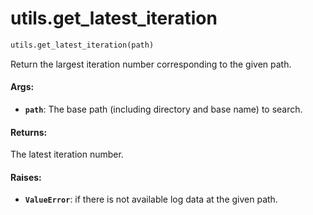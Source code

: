<div itemscope itemtype="http://developers.google.com/ReferenceObject">
<meta itemprop="name" content="utils.get_latest_iteration" />
<meta itemprop="path" content="Stable" />
</div>

# utils.get_latest_iteration

```python
utils.get_latest_iteration(path)
```

Return the largest iteration number corresponding to the given path.

#### Args:

*   <b>`path`</b>: The base path (including directory and base name) to search.

#### Returns:

The latest iteration number.

#### Raises:

*   <b>`ValueError`</b>: if there is not available log data at the given path.
